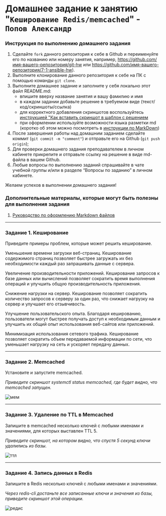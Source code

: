 # Домашнее задание к занятию "`Кеширование Redis/memcached`" - `Попов Александр`


### Инструкция по выполнению домашнего задания

   1. Сделайте `fork` данного репозитория к себе в Github и переименуйте его по названию или номеру занятия, например, https://github.com/имя-вашего-репозитория/git-hw или  https://github.com/имя-вашего-репозитория/7-1-ansible-hw).
   2. Выполните клонирование данного репозитория к себе на ПК с помощью команды `git clone`.
   3. Выполните домашнее задание и заполните у себя локально этот файл README.md:
      - впишите вверху название занятия и вашу фамилию и имя
      - в каждом задании добавьте решение в требуемом виде (текст/код/скриншоты/ссылка)
      - для корректного добавления скриншотов воспользуйтесь [инструкцией "Как вставить скриншот в шаблон с решением](https://github.com/netology-code/sys-pattern-homework/blob/main/screen-instruction.md)
      - при оформлении используйте возможности языка разметки md (коротко об этом можно посмотреть в [инструкции  по MarkDown](https://github.com/netology-code/sys-pattern-homework/blob/main/md-instruction.md))
   4. После завершения работы над домашним заданием сделайте коммит (`git commit -m "comment"`) и отправьте его на Github (`git push origin`);
   5. Для проверки домашнего задания преподавателем в личном кабинете прикрепите и отправьте ссылку на решение в виде md-файла в вашем Github.
   6. Любые вопросы по выполнению заданий спрашивайте в чате учебной группы и/или в разделе “Вопросы по заданию” в личном кабинете.
   
Желаем успехов в выполнении домашнего задания!
   
### Дополнительные материалы, которые могут быть полезны для выполнения задания

1. [Руководство по оформлению Markdown файлов](https://gist.github.com/Jekins/2bf2d0638163f1294637#Code)

---

### Задание 1. Кеширование 

Приведите примеры проблем, которые может решить кеширование. 

Уменьшение времени загрузки веб-страниц. Кеширование содержимого страниц позволяет быстрее загружать их без необходимости каждый раз запрашивать данные с сервера.

Увеличение производительности приложений. Кеширование запросов к базе данных или вычислений позволяет сократить время выполнения операций и улучшить общую производительность приложения.

Снижение нагрузки на сервер. Кеширование позволяет сократить количество запросов к серверу за один раз, что снижает нагрузку на сервер и улучшает его отзывчивость.

Улучшение пользовательского опыта. Благодаря кешированию, пользователи могут быстрее получать доступ к необходимым данным и улучшить их общий опыт использования веб-сайтов или приложений.

Минимизация использования сетевого трафика. Кеширование позволяет сократить объем передаваемой информации по сети, что уменьшает нагрузку на сеть и ускоряет передачу данных.



---

### Задание 2. Memcached

Установите и запустите memcached.

*Приведите скриншот systemctl status memcached, где будет видно, что memcached запущен.*

![мем](https://github.com/user-attachments/assets/d4af709d-fce5-465b-bede-f87c34fc8669)



---

### Задание 3. Удаление по TTL в Memcached

Запишите в memcached несколько ключей с любыми именами и значениями, для которых выставлен TTL 5. 

*Приведите скриншот, на котором видно, что спустя 5 секунд ключи удалились из базы.*

![ттл](https://github.com/user-attachments/assets/4231495b-a52f-4386-9be1-5b74bbabd783)


---

### Задание 4. Запись данных в Redis

Запишите в Redis несколько ключей с любыми именами и значениями. 

*Через redis-cli достаньте все записанные ключи и значения из базы, приведите скриншот этой операции.*

![редис](https://github.com/user-attachments/assets/ffa75bda-ad2f-4c50-8685-75f6a46a3e96)
